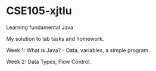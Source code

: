 # CSE105-xjtlu
Learning fundamental Java 

My solution to lab tasks and homework.

Week 1: What is Java? - Data, variables, a simple program.

Week 2: Data Types, Flow Control.
